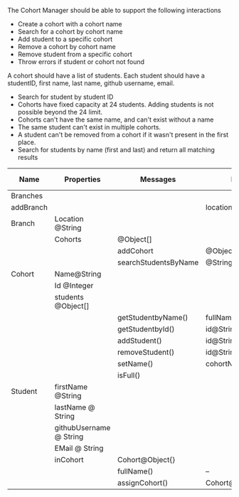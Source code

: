 The Cohort Manager should be able to support the following interactions

- Create a cohort with a cohort name
- Search for a cohort by cohort name
- Add student to a specific cohort
- Remove a cohort by cohort name
- Remove student from a specific cohort
- Throw errors if student or cohort not found

A cohort should have a list of students. Each student should have a studentID, first name, last name, github username, email.

- Search for student by student ID
- Cohorts have fixed capacity at 24 students. Adding students is not possible beyond the 24 limit.
- Cohorts can't have the same name, and can't exist without a name
- The same student can't exist in multiple cohorts.
- A student can't be removed from a cohort if it wasn't present in the first place.
- Search for students by name (first and last) and return all matching results

| Name | Properties | Messages | Input | Output | Tests ❌ ✅ |
| - | - | - | - | - | -  |
| Branches | 
| addBranch | | | location@String | @Object[]Branches |
| Branch | Location @String
| | Cohorts | @Object[] | | | ❌
| | | addCohort | @Object{} | @Object{} | ❌
| | | searchStudentsByName | @String | @Object[] | ❌
| Cohort | Name@String 
| | Id @Integer
| | students @Object[] | | | | ❌
| | | getStudentbyName() | fullName()@String | @Object{} | ❌
| | | getStudentbyId() | id@String | @Object{} | ❌
| | | addStudent() | id@String | @Object{} | ❌
| | | removeStudent() | id@String | @Object{} | ❌
| | | setName() | cohortName@String | @Object{} | ❌
| | | isFull() | | @Boolean | ❌
| Student | firstName @String | | | | ❌
| | lastName @ String | | | | ❌
| | githubUsername @ String | | | | ❌
| | EMail @ String | | | | ❌
| | inCohort | Cohort@Object{} | | | ❌
| | | fullName() | – | @String | ❌
| | | assignCohort() | Cohort@Object{} | Student@Object{} | ❌
